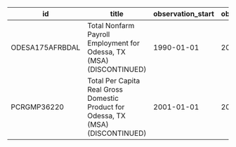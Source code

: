 | id              | title                                                                            | observation_start   | observation_end   |
|-----------------|----------------------------------------------------------------------------------|---------------------|-------------------|
| ODESA175AFRBDAL | Total Nonfarm Payroll Employment for Odessa, TX (MSA) (DISCONTINUED)             | 1990-01-01          | 2016-01-01        |
| PCRGMP36220     | Total Per Capita Real Gross Domestic Product for Odessa, TX (MSA) (DISCONTINUED) | 2001-01-01          | 2017-01-01        |